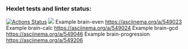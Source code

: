 ### Hexlet tests and linter status:
[![Actions Status](https://github.com/Cher-Cash/python-project-49/workflows/hexlet-check/badge.svg)](https://github.com/Cher-Cash/python-project-49/actions)
<a href="https://codeclimate.com/github/Cher-Cash/python-project-49/maintainability"><img src="https://api.codeclimate.com/v1/badges/7521bf7a17e92e14f0d6/maintainability" /></a>
Example brain-even https://asciinema.org/a/549023
Example brain-calc https://asciinema.org/a/549024
Example brain-gcd https://asciinema.org/a/549046
Example brain-progression https://asciinema.org/a/549206
